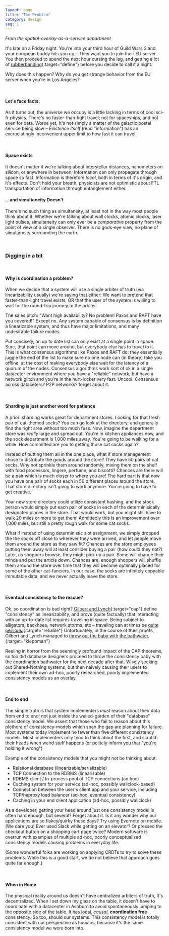 ```yaml
---
layout: page
title: "The Problem"
category: design
seq: 1
---
```


*From the spatial-overlay-as-a-service department*  

It's late on a Friday night. You're into your third hour of Guild Wars 2 and your european buddy hits you up – They want you to join their EU server. You then proceed to spend the next hour cursing the lag, and getting a lot of [rubberbanding](http://www.urbandictionary.com/define.php?term=rubberbanding){:target="define"} before you decide to call it a night.

Why does this happen? Why do you get strange behavior from the EU server when you're in Los Angeles?

<br>

#### Let's face facts:
As it turns out, the universe we occupy is a little lacking in terms of cool sci-fi-physics. There's no faster-than-light travel; not for spaceships, and not even for data. Worse yet, It's not simply a matter of the galactic postal service being slow – _Existence itself_ (read "information") has an excruciatingly inconvenient upper limit to how fast it can travel.

<br>

#### Space exists

It doesn't matter if we're talking about interstellar distances, nanometers on silicon, or anywhere in between; Information can only propagate through space so fast. Information is therefore *local*, both in terms of it's origin, and it's effects. Don't hold your breath, physicists are not optimistic about FTL transportation of information through entanglement either.

#### ...and simultaneity Doesn't

There's no such thing as simultaneity, at least not in the way most people think about it. Whether we're talking about wall clocks, atomic clocks, laser light pulses, simultaneity can only ever be a *comparative* property from the point of view of a single observer. There is no gods-eye view, no plane of simultaneity surrounding the earth.

<br>

### Digging in a bit

<br>

#### Why is coordination a problem?

When we decide that a system will use a single arbiter of truth (via linearizability usually) we're saying that either: We want to pretend that faster-than-light travel exists, OR that the user of the system is willing to wait for the round-trip journey to the arbiter.

The sales pitch: "Want high availability? No problem! Paxos and RAFT have you covered!"
Except no. Any system capable of consensus is by definition a linearizable system, and thus have major limitations, and many undesirable failure modes.

Put concisely, an up to date list can only exist at a single point in space. Sure, that point can move around, but everybody else has to travel to it. This is what consensus algorithms like Paxos and RAFT do: they essentially juggle the end of the list to make sure no one node can (in theory) take you offline, at the cost of making everybody else wait for the latency of a quorum of the nodes. Consensus algorithms work sort of ok in a single dataceter environment where you have a "reliable" network, but have a network glitch and you're in the hurt-locker very fast. Uncool. Consensus across dataceters? P2P networks? forget about it.

<br>

#### Sharding is just another word for patience

A priori sharding works great for department stores. Looking for that fresh pair of cat-themed socks? You can go look at the directory, and generally find the right area without too much fuss. Now, imagine the department store was *really* large and spread out. You're in kitchen appliances now, and the sock department is 1,000 miles away. You're going to be walking for a while. How committed are you to getting those cat socks again?

Instead of putting them all in the one place, what if store management chose to distribute the goods around the store? They have 50 pairs of cat socks. Why not sprinkle them around randomly, mixing them on the shelf with food processors, lingere, perfume, and biscotti? Chances are there will be a pair which is much closer to where you are! The hard part is that now you have one pair of socks each in 50 different places around the store. That store directory isn't going to work anymore. You're going to have to get creative.

Your new store directory could utilize consistent hashing, and the stock person would simply put each pair of socks in each of the determinisically designated places in the store.
That would work, but you might still have to walk 20 miles or more to get them! Admittedly this is an improvement over 1,000 miles, but still a pretty rough walk for some cat socks.

What if instead of using deterministic slot assignment, we simply dropped the the socks off close to wherever they were arrived, and let people move them around the store as they saw fit? Chances are the store employees putting them away will at least consider buying a pair (how could they not?) Later, as shoppers browse, they might pick up a pair. Some will change their minds and put the article down. Chances are, enough shoppers will shuffle them around the store over time that they will become optimally placed for some of the other cat-fanciers. In our case, the socks are infinitely copyable immutable data, and we never actually leave the store.

<br>

#### Eventual consistency to the rescue?

Ok, so coordination is bad right? [Gilbert and Lynch](http://dl.acm.org/citation.cfm?id=564601){:target="cap"} define "consistency" as linearizability, and prove (quite factually) that interacting with an up-to-date list requires traveling in space. Being subject to alligators, backhoes, network storms, etc – traveling can at times be [quite perilous.](http://queue.acm.org/detail.cfm?id=2655736){:target="reliable"} Unfortunately, in the course of their proofs, Gilbert and Lynch managed to [throw out the baby with the bathwater.](https://arxiv.org/abs/1509.05393){:target="kleppman"}

Reeling in horror from the seemingly profound impact of the CAP theorems, so too did database designers proceed to throw the consistency baby with the coordination bathwater for the next decade after that. Wisely seeking out Shared-Nothing systems, but then naively causing their users to implement their own ad-hoc, poorly researched, poorly implemented consistency models as an overlay.

<br>

#### End to end

The simple truth is that system implementers _must_ reason about their data from end to end; not just inside the walled-garden of their "database" consistency model. We assert that those who fail to reason about this plethora of consistency-models which span the gap are planning for failure. Most systems today implement no fewer than five different consistency models. Most implementers only tend to think about the first, and scratch their heads when weird stuff happens (or politely inform you that "you're holding it wrong")

Example of the consistency models that you might not be thinking about:

* Relational database (linearizable/serializable)
* TCP Connection to the RDBMS (linearizable)
* RDBMS client / In-process pool of TCP connections (ad hoc)
* Caching system for your service (ad-hoc, possibly wallclock-based)
* Connection between the user's client app and your service, including TCP/haproxy load balancer (ad-hoc, eventual consistency)
* Caching in your end client application (ad-hoc, possibly wallclock)

As a developer, getting your head around just one consistency model is often hard enough, but several? Forget about it. Is it any wonder why our applications are so flakey/quirky these days? Try using Evernote on mobile. (We dare you) Ever used Slack while getting on an elevator? Or pressed the checkout button on a shopping cart page twice? Modern software is overrun with examples of multiple ad-hoc, poorly conceptualized consistency models causing problems in everyday life.

(Some wonderful folks are working on applying CRDTs to try to solve these problems. While this is a good start, we do not believe that approach goes quite far enough.)

<br>

#### When in Rome

The physical reality around us doesn't have centralized arbiters of truth, It's decentralized.
When I set down my glass on the table, it doesn't have to coordinate with a datacenter in Ashburn to avoid spontaneously jumping to the opposite side of the table. It has local, *causal*, **coordination free** consistency. So too, should our systems. This consistency model is totally consistent with our perspective as humans, because it's the same consistency model we were born into.
